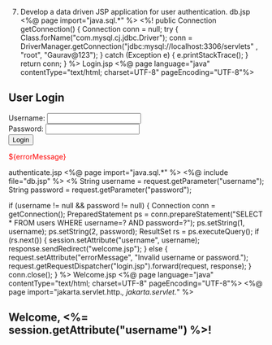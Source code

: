 7. Develop a data driven JSP application for user authentication.
db.jsp
<%@ page import="java.sql.*" %>
<%!
 public Connection getConnection() {
 Connection conn = null;
 try {
 Class.forName("com.mysql.cj.jdbc.Driver");
 conn =
DriverManager.getConnection("jdbc:mysql://localhost:3306/servlets"
, "root", "Gaurav@123");
 } catch (Exception e) {
 e.printStackTrace();
 }
 return conn;
 }
%>
Login.jsp
<%@ page language="java" contentType="text/html; charset=UTF-8"
pageEncoding="UTF-8"%>
<!DOCTYPE html>
<html>
<head>
 <title>Login Page</title>
</head>
<body>
 <h2>User Login</h2>
 <form action="authenticate.jsp" method="post">
 Username: <input type="text" name="username" required><br>
 Password: <input type="password" name="password"
required><br>
 <input type="submit" value="Login">
 </form>
 <p style="color:red;">${errorMessage}</p>
</body>
</html>
authenticate.jsp
<%@ page import="java.sql.*" %>
<%@ include file="db.jsp" %>
<%
 String username = request.getParameter("username");
 String password = request.getParameter("password");

 if (username != null && password != null) {
 Connection conn = getConnection();
 PreparedStatement ps = conn.prepareStatement("SELECT *
FROM users WHERE username=? AND password=?");
 ps.setString(1, username);
 ps.setString(2, password);
 ResultSet rs = ps.executeQuery();
 if (rs.next()) {
 session.setAttribute("username", username);
 response.sendRedirect("welcome.jsp");
 } else {
 request.setAttribute("errorMessage", "Invalid username or
password.");
 request.getRequestDispatcher("login.jsp").forward(request,
response);
 }
 conn.close();
 }
%>
Welcome.jsp
<%@ page language="java" contentType="text/html; charset=UTF-8"
pageEncoding="UTF-8"%>
<%@ page import="jakarta.servlet.http.*, jakarta.servlet.*" %>
<!DOCTYPE html>
<html>
<head>
 <title>Welcome</title>
</head>
<body>
 <h2>Welcome, <%= session.getAttribute("username") %>!</h2>
</body>
</html>
